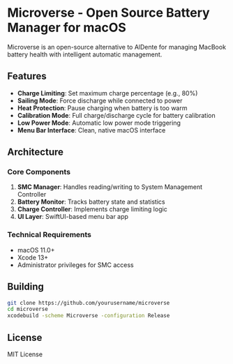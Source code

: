 # Microverse - Open Source Battery Manager for macOS

Microverse is an open-source alternative to AlDente for managing MacBook battery health with intelligent automatic management.

## Features

- **Charge Limiting**: Set maximum charge percentage (e.g., 80%)
- **Sailing Mode**: Force discharge while connected to power
- **Heat Protection**: Pause charging when battery is too warm
- **Calibration Mode**: Full charge/discharge cycle for battery calibration
- **Low Power Mode**: Automatic low power mode triggering
- **Menu Bar Interface**: Clean, native macOS interface

## Architecture

### Core Components

1. **SMC Manager**: Handles reading/writing to System Management Controller
2. **Battery Monitor**: Tracks battery state and statistics
3. **Charge Controller**: Implements charge limiting logic
4. **UI Layer**: SwiftUI-based menu bar app

### Technical Requirements

- macOS 11.0+
- Xcode 13+
- Administrator privileges for SMC access

## Building

```bash
git clone https://github.com/yourusername/microverse
cd microverse
xcodebuild -scheme Microverse -configuration Release
```

## License

MIT License